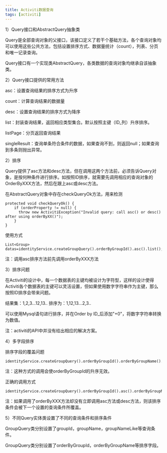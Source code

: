 ```yaml
---
title: Activiti数据查询
tags: [activiti]
---
```


1）Query接口和AbstractQuery抽象类

Query是全部查询对象的父接口，该接口定义了若干个基础方法，各个查询对象均可以使用这些公共方法，包括设置排序方式、数据量统计（count），列表、分页和唯一记录查询。

Query接口有一个实现类AbstractQuery，各类数据的查询对象均继承自该抽象类。

2）Query接口提供的常用方法

asc：设置查询结果的排序方式为升序

count：计算查询结果的数据量

desc：设置查询结果的排序方式为降序

list：封装查询结果，返回相应类型集合。默认按照主键（ID_列）升序排序。

listPage：分页返回查询结果

singleResult：查询单条符合条件的数据，如果查询不到，则返回null；如果查询到多条则抛出异常。

2）排序

Query提供了asc方法和desc方法，但在调用这两个方法前，必须告诉Query对象，是按何种条件进行排序。如按照ID排序，就需要先调用相应的查询对象的OrderByXXX方法，然后在跟上asc或desc方法。

在AbstractQuery对象中存在checkQueryOk方法，用来检测

```
protected void checkQueryOk() {
    if (orderProperty != null) {
      throw new ActivitiException("Invalid query: call asc() or desc() after using orderByXX()");
    }
}
```

使用方式

```
List<Group> datas=identityService.createGroupQuery().orderByGroupId().asc().list();
```

注：调用asc排序方法前先调用orderByXXX方法

3）排序问题

在Activiti的设计中，每一个数据表的主键均被设计为字符型，这样的设计使得Activiti各个数据表的主键可以灵活设置，但如果使用数字字符串作为主键，那么按照ID排序会带来问题。

结果集：1,2,3...12,13..
排序为：1,12,13...2,3..

可以使用Mysql语句进行排序，并在Order by ID_后添加"+0"，将数字字符串转换为数值。

注：activiti的API中并没有给出相应的解决方案。

4）多字段排序

排序字段的覆盖问题

```
identityService.createGroupQuery().orderByGroupId().orderByGroupName().asc().list();
```

注：这种方式的调用会使orderByGroupId的升序无效。

正确的调用方式

```
identityService.createGroupQuery().orderByGroupId().asc().orderByGroupName().asc().list();
```

注：如果调用了orderByXXX方法却没有立即调用asc方法或desc方法，则该排序条件会被下一个设置的查询条件所覆盖。

5）不同Query实体类设置了不同的查询条件和排序条件

GroupQuery类分别设置了groupId，groupName，groupNameLike等查询条件。

GroupQuery类分别设置了orderByGroupId，orderByGroupName等排序字段。